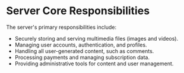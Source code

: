 # Server Core Responsibilities

The server's primary responsibilities include:
* Securely storing and serving multimedia files (images and videos).
* Managing user accounts, authentication, and profiles.
* Handling all user-generated content, such as comments.
* Processing payments and managing subscription data.
* Providing administrative tools for content and user management.
